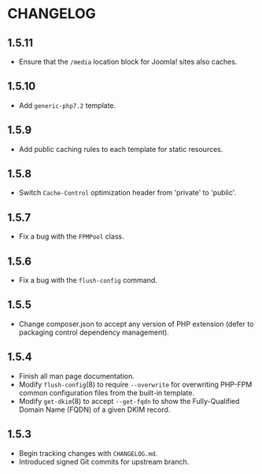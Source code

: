 # CHANGELOG

## 1.5.11

- Ensure that the `/media` location block for Joomla! sites also caches.

## 1.5.10

- Add `generic-php7.2` template.

## 1.5.9

- Add public caching rules to each template for static resources.

## 1.5.8

- Switch `Cache-Control` optimization header from 'private' to 'public'.

## 1.5.7

- Fix a bug with the `FPMPool` class.

## 1.5.6

- Fix a bug with the `flush-config` command.

## 1.5.5

- Change composer.json to accept any version of PHP extension (defer to
  packaging control dependency management).

## 1.5.4

- Finish all man page documentation.
- Modify `flush-config`(8) to require `--overwrite` for overwriting PHP-FPM
  common configuration files from the built-in template.
- Modify `get-dkim`(8) to accept `--get-fqdn` to show the Fully-Qualified Domain
  Name (FQDN) of a given DKIM record.

## 1.5.3

- Begin tracking changes with `CHANGELOG.md`.
- Introduced signed Git commits for upstream branch.

